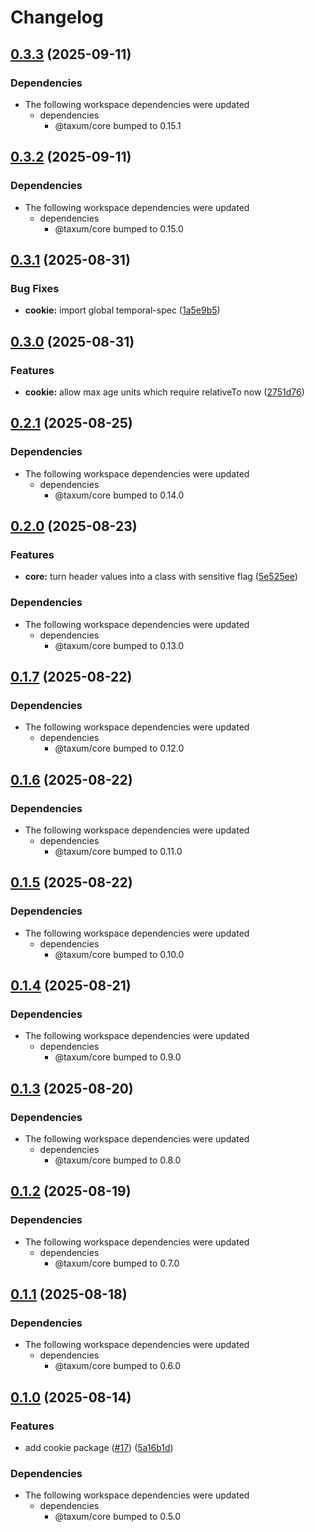 # Changelog

## [0.3.3](https://github.com/DASPRiD/taxum/compare/cookie-v0.3.2...cookie-v0.3.3) (2025-09-11)


### Dependencies

* The following workspace dependencies were updated
  * dependencies
    * @taxum/core bumped to 0.15.1

## [0.3.2](https://github.com/DASPRiD/taxum/compare/cookie-v0.3.1...cookie-v0.3.2) (2025-09-11)


### Dependencies

* The following workspace dependencies were updated
  * dependencies
    * @taxum/core bumped to 0.15.0

## [0.3.1](https://github.com/DASPRiD/taxum/compare/cookie-v0.3.0...cookie-v0.3.1) (2025-08-31)


### Bug Fixes

* **cookie:** import global temporal-spec ([1a5e9b5](https://github.com/DASPRiD/taxum/commit/1a5e9b5e89d723819380488c5cc735d474af351e))

## [0.3.0](https://github.com/DASPRiD/taxum/compare/cookie-v0.2.1...cookie-v0.3.0) (2025-08-31)


### Features

* **cookie:** allow max age units which require relativeTo now ([2751d76](https://github.com/DASPRiD/taxum/commit/2751d7622ef665ad90e05de0613778cfd281c366))

## [0.2.1](https://github.com/DASPRiD/taxum/compare/cookie-v0.2.0...cookie-v0.2.1) (2025-08-25)


### Dependencies

* The following workspace dependencies were updated
  * dependencies
    * @taxum/core bumped to 0.14.0

## [0.2.0](https://github.com/DASPRiD/taxum/compare/cookie-v0.1.7...cookie-v0.2.0) (2025-08-23)


### Features

* **core:** turn header values into a class with sensitive flag ([5e525ee](https://github.com/DASPRiD/taxum/commit/5e525eeb58d75d3e6a7b9995d60a1e1ed4eba7a4))


### Dependencies

* The following workspace dependencies were updated
  * dependencies
    * @taxum/core bumped to 0.13.0

## [0.1.7](https://github.com/DASPRiD/taxum/compare/cookie-v0.1.6...cookie-v0.1.7) (2025-08-22)


### Dependencies

* The following workspace dependencies were updated
  * dependencies
    * @taxum/core bumped to 0.12.0

## [0.1.6](https://github.com/DASPRiD/taxum/compare/cookie-v0.1.5...cookie-v0.1.6) (2025-08-22)


### Dependencies

* The following workspace dependencies were updated
  * dependencies
    * @taxum/core bumped to 0.11.0

## [0.1.5](https://github.com/DASPRiD/taxum/compare/cookie-v0.1.4...cookie-v0.1.5) (2025-08-22)


### Dependencies

* The following workspace dependencies were updated
  * dependencies
    * @taxum/core bumped to 0.10.0

## [0.1.4](https://github.com/DASPRiD/taxum/compare/cookie-v0.1.3...cookie-v0.1.4) (2025-08-21)


### Dependencies

* The following workspace dependencies were updated
  * dependencies
    * @taxum/core bumped to 0.9.0

## [0.1.3](https://github.com/DASPRiD/taxum/compare/cookie-v0.1.2...cookie-v0.1.3) (2025-08-20)


### Dependencies

* The following workspace dependencies were updated
  * dependencies
    * @taxum/core bumped to 0.8.0

## [0.1.2](https://github.com/DASPRiD/taxum/compare/cookie-v0.1.1...cookie-v0.1.2) (2025-08-19)


### Dependencies

* The following workspace dependencies were updated
  * dependencies
    * @taxum/core bumped to 0.7.0

## [0.1.1](https://github.com/DASPRiD/taxum/compare/cookie-v0.1.0...cookie-v0.1.1) (2025-08-18)


### Dependencies

* The following workspace dependencies were updated
  * dependencies
    * @taxum/core bumped to 0.6.0

## [0.1.0](https://github.com/DASPRiD/taxum/compare/cookie-v0.0.1...cookie-v0.1.0) (2025-08-14)


### Features

* add cookie package ([#17](https://github.com/DASPRiD/taxum/issues/17)) ([5a16b1d](https://github.com/DASPRiD/taxum/commit/5a16b1d3a21d60fd000c8f00c6b7d258606e85c6))


### Dependencies

* The following workspace dependencies were updated
  * dependencies
    * @taxum/core bumped to 0.5.0
